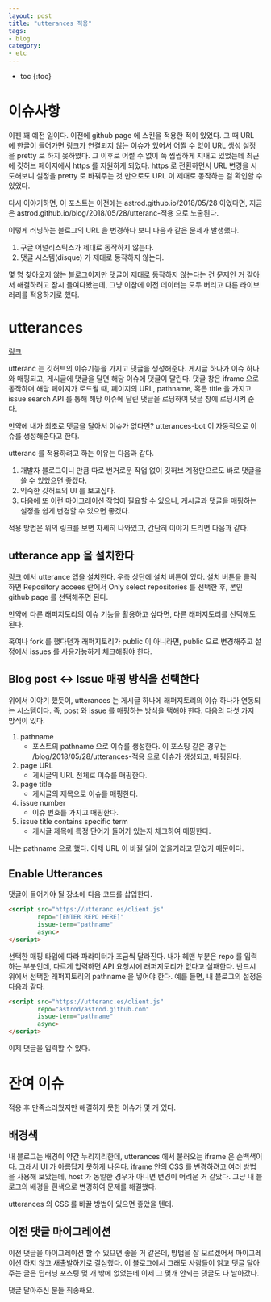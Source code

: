 ```yaml
---
layout: post
title: "utterances 적용"
tags:
- blog
category:
- etc
---
```


* toc
{:toc}

# 이슈사항
이젠 꽤 예전 일이다. 이전에 github page 에 스킨을 적용한 적이 있었다. 그 때 URL 에 한글이 들어가면 링크가 연결되지 않는 이슈가 있어서 어쩔 수 없이 URL 생성 설정
을 pretty 로 하지 못하였다. 그 이후로 어쩔 수 없이 쭉 찝찝하게 지내고 있었는데 최근에 깃허브 페이지에서 https 를 지원하게 되었다. https 로 전환하면서 URL 변경을 시도해보니 설정을 pretty 로 바꿔주는 것 만으로도 URL 이 제대로 동작하는 걸 확인할 수 있었다.

다시 이야기하면, 이 포스트는 이전에는 astrod.github.io/2018/05/28 이었다면, 지금은 astrod.github.io/blog/2018/05/28/utteranc-적용 으로 노출된다.

이렇게 러닝하는 블로그의 URL 을 변경하다 보니 다음과 같은 문제가 발생했다.

1. 구글 어널리스틱스가 제대로 동작하지 않는다.
2. 댓글 시스템(disque) 가 제대로 동작하지 않는다.

몇 명 찾아오지 않는 블로그이지만 댓글이 제대로 동작하지 않는다는 건 문제인 거 같아서 해결하려고 잠시 들여다봤는데, 그냥 이참에 이전 데이터는 모두 버리고 다른 라이브러리를 적용하기로 했다.

# utterances

[링크](https://utteranc.es/)

utteranc 는 깃허브의 이슈기능을 가지고 댓글을 생성해준다. 게시글 하나가 이슈 하나와 매핑되고, 게시글에 댓글을 달면 해당 이슈에 댓글이 달린다.
댓글 창은 iframe 으로 동작하며 해당 페이지가 로드될 때, 페이지의 URL, pathname, 혹은 title 을 가지고 issue search API 를 통해 해당 이슈에 달린 댓글을 로딩하여 댓글 창에 로딩시켜 준다.

만약에 내가 최초로 댓글을 달아서 이슈가 없다면? utterances-bot 이 자동적으로 이슈를 생성해준다고 한다.

utteranc 를 적용하려고 하는 이유는 다음과 같다.

1. 개발자 블로그이니 만큼 따로 번거로운 작업 없이 깃허브 계정만으로도 바로 댓글을 쓸 수 있었으면 좋겠다.
2. 익숙한 깃허브의 UI 를 보고싶다.
3. 다음에 또 이런 마이그레이션 작업이 필요할 수 있으니, 게시글과 댓글을 매핑하는 설정을 쉽게 변경할 수 있으면 좋겠다.

적용 방법은 위의 링크를 보면 자세히 나와있고, 간단히 이야기 드리면 다음과 같다.

## utterance app 을 설치한다
[링크](https://github.com/apps/utterances) 에서 utterance 앱을 설치한다. 우측 상단에 설치 버튼이 있다.
설치 버튼을 클릭하면 Repository accees 란에서 Only select repositories 를 선택한 후, 본인 github page 를 선택해주면 된다.

만약에 다른 래퍼지토리의 이슈 기능을 활용하고 싶다면, 다른 래퍼지토리를 선택해도 된다.

혹여나 fork 를 했다던가 래퍼지토리가 public 이 아니라면, public 으로 변경해주고 설정에서 issues 를 사용가능하게 체크해줘야 한다.

## Blog post <-> Issue 매핑 방식을 선택한다

위에서 이야기 했듯이, utterances 는 게시글 하나에 래퍼지토리의 이슈 하나가 연동되는 시스템이다. 즉, post 와 issue 를 매핑하는 방식을 택해야 한다.
다음의 다섯 가지 방식이 있다.

1. pathname
    - 포스트의 pathname 으로 이슈를 생성한다. 이 포스팅 같은 경우는 /blog/2018/05/28/utterances-적용 으로 이슈가 생성되고, 매핑된다.
2. page URL
    - 게시글의 URL 전체로 이슈를 매핑한다.
3. page title
    - 게시글의 제목으로 이슈를 매핑한다.
4. issue number
    - 이슈 번호를 가지고 매핑한다.
5. issue title contains specific term
    - 게시글 제목에 특정 단어가 들어가 있는지 체크하여 매핑한다.


나는 pathname 으로 했다. 이제 URL 이 바뀔 일이 없을거라고 믿었기 때문이다.

## Enable Utterances

댓글이 들어가야 될 장소에 다음 코드를 삽입한다.

~~~html
<script src="https://utteranc.es/client.js"
        repo="[ENTER REPO HERE]"
        issue-term="pathname"
        async>
</script>
~~~

선택한 매핑 타입에 따라 파라미터가 조금씩 달라진다. 내가 헤맨 부분은 repo 를 입력하는 부분인데, 다르게 입력하면 API 요청시에 래퍼지토리가 없다고 실패한다.
반드시 위에서 선택한 래퍼지토리의 pathname 을 넣어야 한다. 예를 들면, 내 블로그의 설정은 다음과 같다.

~~~html
<script src="https://utteranc.es/client.js"
        repo="astrod/astrod.github.com"
        issue-term="pathname"
        async>
</script>
~~~

이제 댓글을 입력할 수 있다.

# 잔여 이슈

적용 후 만족스러웠지만 해결하지 못한 이슈가 몇 개 있다.

## 배경색
내 블로그는 배경이 약간 누리끼리한데, utterances 에서 불러오는 iframe 은 순백색이다.
그래서 UI 가 아름답지 못하게 나온다. iframe 안의 CSS 를 변경하려고 여러 방법을 사용해 보았는데, host 가 동일한 경우가 아니면 변경이 어려운 거 같았다.
그냥 내 블로그의 배경을 흰색으로 변경하여 문제를 해결했다.

utterances 의 CSS 를 바꿀 방법이 있으면 좋았을 텐데.

## 이전 댓글 마이그레이션
이전 댓글을 마이그레이션 할 수 있으면 좋을 거 같은데, 방법을 잘 모르겠어서 마이그레이션 하지 않고 새출발하기로 결심했다.
이 블로그에서 그래도 사람들이 읽고 댓글 달아주는 글은 딥러닝 포스팅 몇 개 밖에 없었는데 이제 그 몇개 안되는 댓글도 다 날아갔다.

댓글 달아주신 분들 죄송해요.